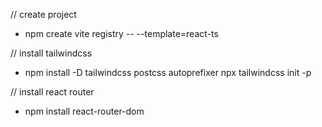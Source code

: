 // create project
- npm create vite registry -- --template=react-ts

// install tailwindcss
- npm install -D tailwindcss postcss autoprefixer npx tailwindcss init -p

// install react router
- npm install react-router-dom